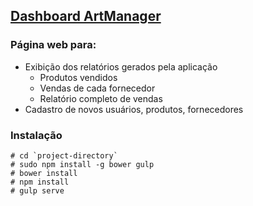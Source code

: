 ## [Dashboard ArtManager](http://dashboard.artmanager.com.br/)

### Página web para:
* Exibição dos relatórios gerados pela aplicação
    * Produtos vendidos
    * Vendas de cada fornecedor
    * Relatório completo de vendas
* Cadastro de novos usuários, produtos, fornecedores

### Instalação
```
# cd `project-directory`
# sudo npm install -g bower gulp
# bower install
# npm install
# gulp serve
```
